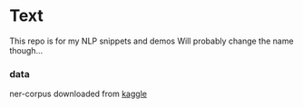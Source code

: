 # Text

This repo is for my NLP snippets and demos
Will probably change the name though...

### data
ner-corpus downloaded from [kaggle](https://www.kaggle.com/abhinavwalia95/entity-annotated-corpus/data#)